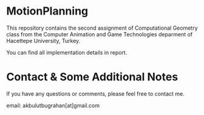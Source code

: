 # MotionPlanning
This repository contains the second assignment of Computational Geometry class from the Computer Animation and Game Technologies deparment of Hacettepe University, Turkey.

You can find all implementation details in report.

# Contact & Some Additional Notes
If you have any questions or comments, please feel free to contact me.

email: akbulutbugrahan[at]gmail.com

